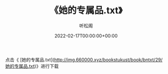 ﻿---
title:  《她的专属品.txt》
date:   2022-02-17T00:00:00+00:00
author: 听松阁
layout: post
permalink: /她的专属品/
categories: 小说
tags: [小说]
---

点击《 [她的专属品.txt](<a href="http://img.660000.xyz/bookstukust/book/bntxt/29/" target=_blank>http://img.660000.xyz/bookstukust/book/bntxt/29/她的专属品.txt)》进行下载